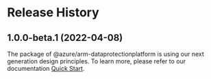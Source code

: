 # Release History
    
## 1.0.0-beta.1 (2022-04-08)

The package of @azure/arm-dataprotectionplatform is using our next generation design principles. To learn more, please refer to our documentation [Quick Start](https://aka.ms/js-track2-quickstart).
